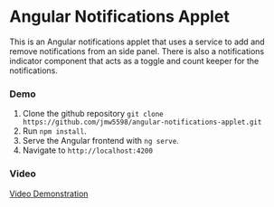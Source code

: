 # Angular Notifications Applet

This is an Angular notifications applet that uses a service to add and remove notifications from an side panel. There is also a notifications indicator component that acts as a toggle and count keeper for the notifications.

### Demo

1. Clone the github repository `git clone https://github.com/jmw5598/angular-notifications-applet.git`
2. Run `npm install`.
3. Serve the Angular frontend with `ng serve`.
4. Navigate to `http://localhost:4200`

### Video

[Video Demonstration][1]

[1]: https://youtu.be/aPQcU7tcgto
